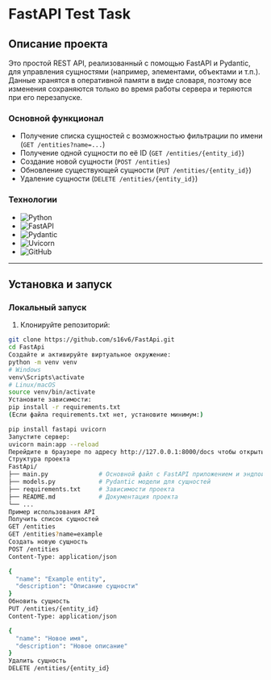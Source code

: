 # FastAPI Test Task

## Описание проекта

Это простой REST API, реализованный с помощью FastAPI и Pydantic, для управления сущностями (например, элементами, объектами и т.п.).  
Данные хранятся в оперативной памяти в виде словаря, поэтому все изменения сохраняются только во время работы сервера и теряются при его перезапуске.

### Основной функционал

- Получение списка сущностей с возможностью фильтрации по имени (`GET /entities?name=...`)
- Получение одной сущности по её ID (`GET /entities/{entity_id}`)
- Создание новой сущности (`POST /entities`)
- Обновление существующей сущности (`PUT /entities/{entity_id}`)
- Удаление сущности (`DELETE /entities/{entity_id}`)

### Технологии

- ![Python](https://img.shields.io/badge/Python-3776AB?style=for-the-badge&logo=python&logoColor=white)
- ![FastAPI](https://img.shields.io/badge/FastAPI-009688?style=for-the-badge&logo=fastapi&logoColor=white)
- ![Pydantic](https://img.shields.io/badge/Pydantic-176C7A?style=for-the-badge&logo=pydantic&logoColor=white)
- ![Uvicorn](https://img.shields.io/badge/Uvicorn-FA704B?style=for-the-badge&logo=uvicorn&logoColor=white)
- ![GitHub](https://img.shields.io/badge/GitHub-181717?style=for-the-badge&logo=github&logoColor=white)

---

## Установка и запуск

### Локальный запуск

1. Клонируйте репозиторий:

```bash
git clone https://github.com/s16v6/FastApi.git
cd FastApi
Создайте и активируйте виртуальное окружение:
python -m venv venv
# Windows
venv\Scripts\activate
# Linux/macOS
source venv/bin/activate
Установите зависимости:
pip install -r requirements.txt
(Если файла requirements.txt нет, установите минимум:)

pip install fastapi uvicorn
Запустите сервер:
uvicorn main:app --reload
Перейдите в браузере по адресу http://127.0.0.1:8000/docs чтобы открыть автоматически сгенерированную документацию Swagger UI.
Структура проекта
FastApi/
├── main.py              # Основной файл с FastAPI приложением и эндпоинтами
├── models.py            # Pydantic модели для сущностей
├── requirements.txt     # Зависимости проекта
├── README.md            # Документация проекта
└── ...
Пример использования API
Получить список сущностей
GET /entities
GET /entities?name=example
Создать новую сущность
POST /entities
Content-Type: application/json

{
  "name": "Example entity",
  "description": "Описание сущности"
}
Обновить сущность
PUT /entities/{entity_id}
Content-Type: application/json

{
  "name": "Новое имя",
  "description": "Новое описание"
}
Удалить сущность
DELETE /entities/{entity_id}
